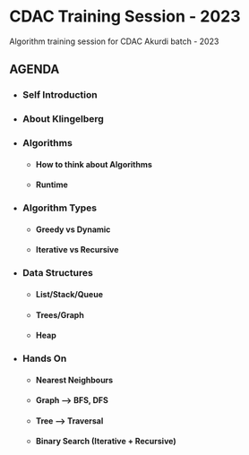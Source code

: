 # CDAC Training Session - 2023
Algorithm training session for CDAC Akurdi batch - 2023

## AGENDA

- ### Self Introduction
- ### About Klingelberg
- ### Algorithms
  - #### How to think about Algorithms
  - #### Runtime 
- ### Algorithm Types
  - #### Greedy vs Dynamic
  - #### Iterative vs Recursive
- ### Data Structures
  - #### List/Stack/Queue
  - #### Trees/Graph
  - #### Heap
- ### Hands On
  - #### Nearest Neighbours
  - #### Graph --> BFS, DFS
  - #### Tree --> Traversal
  - #### Binary Search (Iterative + Recursive)
  


